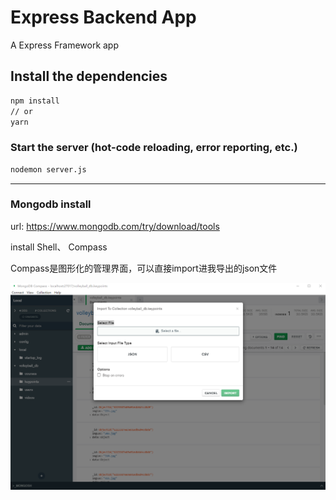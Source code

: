 # Express Backend App

A Express Framework app

## Install the dependencies

```bash
npm install
// or
yarn
```

### Start the server (hot-code reloading, error reporting, etc.)

```bash
nodemon server.js
```

---

### Mongodb install

url: https://www.mongodb.com/try/download/tools

install Shell、 Compass 

Compass是图形化的管理界面，可以直接import进我导出的json文件

![image-20220328234022693](README.assets/image-20220328234022693.png)
